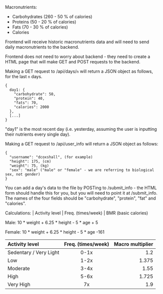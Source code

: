 Macronutrients:
- Carbohydrates (260 - 50 % of calories)
- Proteins (50 - 20 % of calories)
- Fats (70 - 30 % of calories)
- Calories

Frontend will receive historic macronutrients data and will need to send daily macronutrients to the backend.

Frontend does not need to worry about backend - they need to create a HTML page that will make GET and POST requests to the backend.

Making a GET request to /api/days/`n` will return a JSON object as follows, for the last `n` days.
```
{
  day1: {
    "carbohydrate": 50,
    "protein": 40,
    "fats": 70,
    "calories": 2000
  },
  [...]
}
```

"day1" is the most recent day (i.e. yesterday, assuming the user is inputting their nutrients every single day).

Making a GET request to /api/user_info will return a JSON object as follows:
```
{
  "username": "dcoxshall", (for example)
  "height": 175, (cm)
  "weight": 75, (kg)
  "sex": "male" ("male" or "female" - we are referring to biological sex, not gender)
}
```

You can add a day's data to the file by POSTing to /submit_info - the HTML form should handle this for you, but you will need to point it at /submit_info. The names of the four fields should be "carbohydrate", "protein", "fat" and "calories".

Calculations: 
| Activity level     | Freq. (times/week) | 
BMR (basic calories) 

Male: 10 * weight + 6.25 * height - 5 * age + 5 

Female: 10 * weight + 6.25 * height - 5 * age -161

| Activity level       | Freq. (times/week) | Macro multiplier |
|:-----------|:---:|------:|
| Sedentary / Very Light      |  0-1x |    1.2 |
| Low        |  1-2x |    1.375 |
| Moderate    |  3-4x |    1.55 |
| High   |  5-6x |    1.725 |
| Very High    |  7x |    1.9  |

